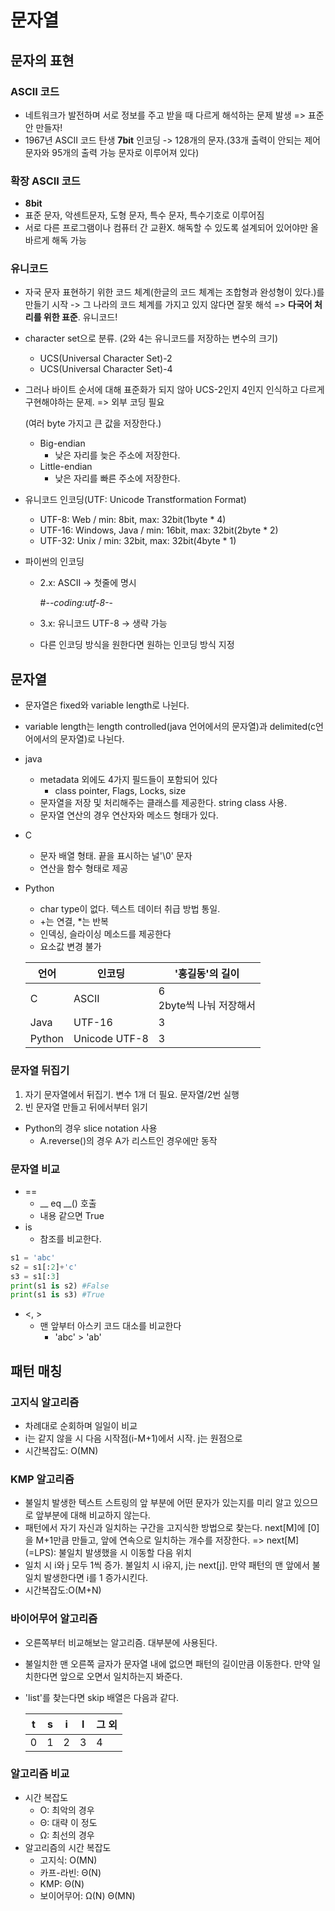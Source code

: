 # 문자열

## 문자의 표현

### ASCII 코드

* 네트워크가 발전하며 서로 정보를 주고 받을 때 다르게 해석하는 문제 발생 => 표준안 만들자!
* 1967년 ASCII 코드 탄생 **7bit**  인코딩 -> 128개의 문자.(33개 출력이 안되는 제어문자와 95개의 출력 가능 문자로 이루어져 있다)



### 확장 ASCII 코드

* **8bit**
* 표준 문자, 악센트문자, 도형 문자, 특수 문자, 특수기호로 이루어짐
* 서로 다른 프로그램이나 컴퓨터 간 교환X. 해독할 수 있도록 설계되어 있어야만 올바르게 해독 가능



### 유니코드

* 자국 문자 표현하기 위한 코드 체계(한글의 코드 체계는 조합형과 완성형이 있다.)를 만들기 시작 -> 그 나라의 코드 체계를 가지고 있지 않다면 잘못 해석 => **다국어 처리를 위한 표준**. 유니코드!

* character set으로 분류. (2와 4는 유니코드를 저장하는 변수의 크기)

  * UCS(Universal Character Set)-2
  * UCS(Universal Character Set)-4

* 그러나 바이트 순서에 대해 표준화가 되지 않아 UCS-2인지 4인지 인식하고 다르게 구현해야하는 문제. => 외부 코딩 필요

  (여러 byte 가지고 큰 값을 저장한다.)

  * Big-endian
    * 낮은 자리를 늦은 주소에 저장한다.
  * Little-endian
    * 낮은 자리를 빠른 주소에 저장한다.

* 유니코드 인코딩(UTF: Unicode Transtformation Format)

  * UTF-8: Web / min: 8bit, max: 32bit(1byte * 4)
  * UTF-16: Windows, Java / min: 16bit, max: 32bit(2byte * 2) 
  * UTF-32: Unix / min: 32bit, max: 32bit(4byte * 1)

* 파이썬의 인코딩

  * 2.x: ASCII -> 첫줄에 명시

    #-*-coding:utf-8-*-

  * 3.x: 유니코드 UTF-8 -> 생략 가능

  * 다른 인코딩 방식을 원한다면 원하는 인코딩 방식 지정

  

## 문자열

* 문자열은 fixed와 variable length로 나뉜다. 

* variable length는 length controlled(java 언어에서의 문자열)과 delimited(c언어에서의 문자열)로 나뉜다.

* java

  * metadata 외에도 4가지 필드들이 포함되어 있다
    * class pointer, Flags, Locks, size
  * 문자열을 저장 및 처리해주는 클래스를 제공한다. string class 사용.
  * 문자열 연산의 경우 연산자와 메소드 형태가 있다.

* C

  * 문자 배열 형태. 끝을 표시하는 널'\0' 문자
  * 연산을 함수 형태로 제공

* Python 

  * char type이 없다. 텍스트 데이터 취급 방법 통일.
  * +는 연결, *는 반복
  * 인덱싱, 슬라이싱 메소드를 제공한다
  * 요소값 변경 불가

  | 언어   | 인코딩        | '홍길동'의 길이              |
  | ------ | ------------- | ---------------------------- |
  | C      | ASCII         | 6<br />2byte씩 나눠 저장해서 |
  | Java   | UTF-16        | 3                            |
  | Python | Unicode UTF-8 | 3                            |

  

### 문자열 뒤집기

1. 자기 문자열에서 뒤집기. 변수 1개 더 필요. 문자열/2번 실행
2. 빈 문자열 만들고 뒤에서부터 읽기

* Python의 경우 slice notation 사용
  * A.reverse()의 경우 A가 리스트인 경우에만 동작



### 문자열 비교

* ==
  * __ eq __() 호출
  * 내용 같으면 True
* is
  * 참조를 비교한다.

```python
s1 = 'abc'
s2 = s1[:2]+'c'
s3 = s1[:3]
print(s1 is s2)	#False
print(s1 is s3)	#True
```

* <, >
  * 맨 앞부터 아스키 코드 대소를 비교한다
    * 'abc' > 'ab'



## 패턴 매칭

### 고지식 알고리즘

* 차례대로 순회하며 일일이 비교
* i는 같지 않을 시 다음 시작점(i-M+1)에서 시작. j는 원점으로
* 시간복잡도: O(MN)

### KMP 알고리즘

* 불일치 발생한 텍스트 스트링의 앞 부분에 어떤 문자가 있는지를 미리 알고 있으므로 앞부분에 대해 비교하지 않는다.
* 패턴에서 자기 자신과 일치하는 구간을 고지식한 방법으로 찾는다. next[M]에 [0]을 M+1만큼 만들고, 앞에 연속으로 일치하는 개수를 저장한다. => next[M] (=LPS): 불일치 발생했을 시 이동할 다음 위치
* 일치 시 i와 j 모두 1씩 증가. 불일치 시 i유지, j는 next[j]. 만약 패턴의 맨 앞에서 불일치 발생한다면 i를 1 증가시킨다.
* 시간복잡도:O(M+N)

### 바이어무어 알고리즘

* 오른쪽부터 비교해보는 알고리즘. 대부분에 사용된다.

* 불일치한 맨 오른쪽 글자가 문자열 내에 없으면 패턴의 길이만큼 이동한다. 만약 일치한다면 앞으로 오면서 일치하는지 봐준다.

* 'list'를 찾는다면 skip 배열은 다음과 같다.

  | t    | s    | i    | l    | 그 외 |
  | ---- | ---- | ---- | ---- | ----- |
  | 0    | 1    | 2    | 3    | 4     |



### 알고리즘 비교

* 시간 복잡도
  * O: 최악의 경우
  * Θ: 대략 이 정도
  * Ω: 최선의 경우
* 알고리즘의 시간 복잡도
  * 고지식: O(MN)
  * 카프-라빈: Θ(N)
  * KMP: Θ(N)
  * 보이어무어: Ω(N)    Θ(MN)











